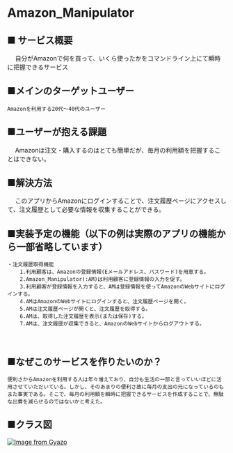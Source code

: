 # Amazon_Manipulator
## ■ サービス概要
　   自分がAmazonで何を買って、いくら使ったかをコマンドライン上にて瞬時に把握できるサービス

## ■メインのターゲットユーザー
    Amazonを利用する20代〜40代のユーザー

## ■ユーザーが抱える課題
　   Amazonは注文・購入するのはとても簡単だが、毎月の利用額を把握することはできない。

## ■解決方法
　   このアプリからAmazonにログインすることで、注文履歴ページにアクセスして、注文履歴として必要な情報を収集することができる。

## ■実装予定の機能（以下の例は実際のアプリの機能から一部省略しています）
    ・注文履歴取得機能
        1.利用顧客は、Amazonの登録情報(Eメールアドレス、パスワード)を用意する。
        2.Amazon_Manipulator(:AM)は利用顧客に登録情報の入力を促す。
        3.利用顧客が登録情報を入力すると、AMは登録情報を使ってAmazonのWebサイトにログインする。
        4.AMはAmazonのWebサイトにログインすると、注文履歴ページを開く。
        5.AMは注文履歴ページが開くと、注文履歴を取得する。
        6.AMは、取得した注文履歴を表示(または保存)する。
        7.AMは、注文履歴が収集できると、AmazonのWebサイトからログアウトする。
　
## ■なぜこのサービスを作りたいのか？
    便利さからAmazonを利用する人は年々増えており、自分も生活の一部と言っていいほどに活用させていただいている。しかし、そのあまりの便利さ故に毎月の支出の元になっているのもまた事実である。そこで、毎月の利用額を瞬時に把握できるサービスを作成することで、無駄な出費を減らせるのではないかと考えた。

## ■クラス図

[![Image from Gyazo](https://i.gyazo.com/ac3d09b89e3c823d818ca0125ef2cef3.png)](https://gyazo.com/ac3d09b89e3c823d818ca0125ef2cef3)
